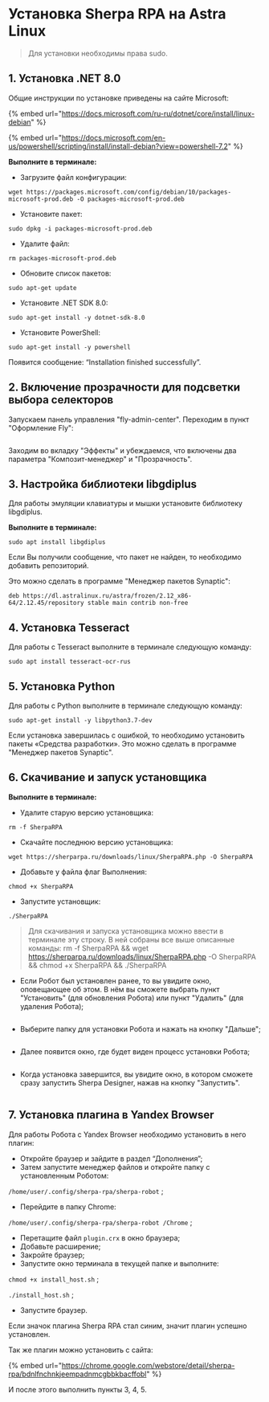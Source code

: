 # Установка Sherpa RPA на Astra Linux

> Для установки необходимы права sudo.

## 1. Установка .NET 8.0 <a href="#docs-internal-guid-f9793f2b-7fff-a245-1b5d-b6830db76dae" id="docs-internal-guid-f9793f2b-7fff-a245-1b5d-b6830db76dae"></a>

Общие инструкции по установке приведены на сайте Microsoft:

{% embed url="https://docs.microsoft.com/ru-ru/dotnet/core/install/linux-debian" %}

{% embed url="https://docs.microsoft.com/en-us/powershell/scripting/install/install-debian?view=powershell-7.2" %}

**Выполните в терминале:**

* Загрузите файл конфигурации:

`wget https://packages.microsoft.com/config/debian/10/packages-microsoft-prod.deb -O packages-microsoft-prod.deb`

* Установите пакет:

`sudo dpkg -i packages-microsoft-prod.deb`

* Удалите файл:

`rm packages-microsoft-prod.deb`

* Обновите список пакетов:

`sudo apt-get update`

* Установите .NET SDK 8.0:

`sudo apt-get install -y dotnet-sdk-8.0`

* Установите PowerShell:

`sudo apt-get install -y powershell`

Появится сообщение: “Installation finished successfully”.

## 2. Включение прозрачности для подсветки выбора селекторов

Запускаем панель управления "fly-admin-center". Переходим в пункт "Оформление Fly":

<figure><img src="../../.gitbook/assets/изображение (206).png" alt=""><figcaption></figcaption></figure>

Заходим во вкладку "Эффекты" и убеждаемся, что включены два параметра "Композит-менеджер" и "Прозрачность".

## 3. Настройка библиотеки libgdiplu**s**

Для работы эмуляции клавиатуры и мышки установите библиотеку libgdiplus.

**Выполните в терминале:**

`sudo apt install libgdiplus`

Если Вы получили сообщение, что пакет не найден, то необходимо добавить репозиторий.

Это можно сделать в программе "Менеджер пакетов Synaptic":

`deb https://dl.astralinux.ru/astra/frozen/2.12_x86-64/2.12.45/repository stable main contrib non-free`

## 4. Установка Tesseract

Для работы с Tesseract выполните в терминале следующую команду:

`sudo apt install tesseract-ocr-rus`

## 5. Установка Python

Для работы с Python выполните в терминале следующую команду:

`sudo apt-get install -y libpython3.7-dev`

Если установка завершилась с ошибкой, то необходимо установить пакеты «Средства разработки». Это можно сделать в программе "Менеджер пакетов Synaptic".

## 6. Скачивание и запуск установщика

**Выполните в терминале:**

* Удалите старую версию установщика:

`rm -f SherpaRPA`

* Скачайте последнюю версию установщика:

`wget https://sherparpa.ru/downloads/linux/SherpaRPA.php -O SherpaRPA`

* Добавьте у файла флаг Выполнения:

`chmod +x SherpaRPA`

* Запустите установщик:

`./SherpaRPA`

> Для скачивания и запуска установщика можно ввести в терминале эту строку. В ней собраны все выше описанные команды: rm -f SherpaRPA && wget https://sherparpa.ru/downloads/linux/SherpaRPA.php -O SherpaRPA && chmod +x SherpaRPA && ./SherpaRPA

* Если Робот был установлен ранее, то вы увидите окно, оповещающее об этом. В нём вы сможете выбрать пункт "Установить" (для обновления Робота) или пункт "Удалить" (для удаления Робота);

<figure><img src="../../.gitbook/assets/изображение (208).png" alt=""><figcaption></figcaption></figure>

* Выберите папку для установки Робота и нажать на кнопку "Дальше";

<figure><img src="../../.gitbook/assets/изображение (209).png" alt=""><figcaption></figcaption></figure>

* Далее появится окно, где будет виден процесс установки Робота;

<figure><img src="../../.gitbook/assets/изображение (210).png" alt=""><figcaption></figcaption></figure>

* Когда установка завершится, вы увидите окно, в котором сможете сразу запустить Sherpa Designer, нажав на кнопку "Запустить".

<figure><img src="../../.gitbook/assets/изображение (211).png" alt=""><figcaption></figcaption></figure>

## 7. Установка плагина в Yandex Browser

Для работы Робота с Yandex Browser необходимо установить в него плагин:

* Откройте браузер и зайдите в раздел “Дополнения”;
* Затем запустите менеджер файлов и откройте папку с установленным Роботом:

`/home/user/.config/sherpa-rpa/sherpa-robot` ;

* Перейдите в папку Chrome:

`/home/user/.config/sherpa-rpa/sherpa-robot /Chrome` ;

* Перетащите файл `plugin.crx` в окно браузера;
* Добавьте расширение;
* Закройте браузер;
* Запустите окно терминала в текущей папке и выполните:

`chmod +x install_host.sh` ;

`./install_host.sh` ;

* Запустите браузер.&#x20;

Если значок плагина Sherpa RPA стал синим, значит плагин успешно установлен.

Так же плагин можно установить с сайта:

{% embed url="https://chrome.google.com/webstore/detail/sherpa-rpa/bdnlfnchnkjeempadnmcgbbkbacffobl" %}

И после этого выполнить пункты 3, 4, 5.
